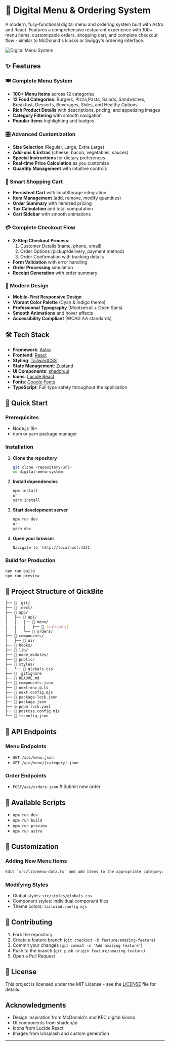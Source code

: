 # 🍔 Digital Menu & Ordering System

A modern, fully-functional digital menu and ordering system built with Astro and React. Features a comprehensive restaurant experience with 100+ menu items, customizable orders, shopping cart, and complete checkout flow - similar to McDonald's kiosks or Swiggy's ordering interface.

![Digital Menu System](https://images.unsplash.com/photo-1571091718767-18b5b1457add?w=800&h=400&fit=crop)

## ✨ Features

### 🍽️ Complete Menu System

- **100+ Menu Items** across 12 categories
- **12 Food Categories**: Burgers, Pizza,Pasta, Salads, Sandwiches, Breakfast, Desserts, Beverages, Sides, and Healthy Options
- **Rich Product Details** with descriptions, pricing, and appetizing images
- **Category Filtering** with smooth navigation
- **Popular Items** highlighting and badges

### 🎛️ Advanced Customization

- **Size Selection** (Regular, Large, Extra Large)
- **Add-ons & Extras** (cheese, bacon, vegetables, sauces)
- **Special Instructions** for dietary preferences
- **Real-time Price Calculation** as you customize
- **Quantity Management** with intuitive controls

### 🛒 Smart Shopping Cart

- **Persistent Cart** with localStorage integration
- **Item Management** (add, remove, modify quantities)
- **Order Summary** with itemized pricing
- **Tax Calculation** and total computation
- **Cart Sidebar** with smooth animations

### 💳 Complete Checkout Flow

- **3-Step Checkout Process**:
  1. Customer Details (name, phone, email)
  2. Order Options (pickup/delivery, payment method)
  3. Order Confirmation with tracking details
- **Form Validation** with error handling
- **Order Processing** simulation
- **Receipt Generation** with order summary

### 🎨 Modern Design

- **Mobile-First Responsive Design**
- **Vibrant Color Palette** (Cyan & Indigo theme)
- **Professional Typography** (Montserrat + Open Sans)
- **Smooth Animations** and hover effects
- **Accessibility Compliant** (WCAG AA standards)

## 🛠️ Tech Stack

- **Framework**: [Astro](https://astro.build/)
- **Frontend**: [React](https://reactjs.org/)
- **Styling**: [TailwindCSS](https://tailwindcss.com/)
- **State Management**: [Zustand](https://github.com/pmndrs/zustand)
- **UI Components**: [shadcn/ui](https://ui.shadcn.com/)
- **Icons**: [Lucide React](https://lucide.dev/)
- **Fonts**: [Google Fonts](https://fonts.google.com/)
- **TypeScript**: Full type safety throughout the application

## 🚀 Quick Start

### Prerequisites

- Node.js 18+
- npm or yarn package manager

### Installation

1. **Clone the repository**

   ```bash
   git clone <repository-url>
   cd digital-menu-system
   ```

2. **Install dependencies**

   ```bash
   npm install
   or
   yarn install
   ```

3. **Start development server**

   ```bash
   npm run dev
   or
   yarn dev
   ```

4. **Open your browser**

   ```bash
   Navigate to `http://localhost:4321`
   ```

### Build for Production

```bash
npm run build
npm run preview
```

## 📁 Project Structure of QickBite

```bash
├── 📁 .git/
├── 📁 .next/
├── 📁 app/
│   ├── 📁 api/
│   │   ├── 📁 menu/
│   │   │   ├── 📁 [category]
│   │   └── 📁 orders/
├── 📁 components/
│   ├── 📁 ui/
├── 📁 hooks/
├── 📁 lib/
├── 📁 node_modules/
├── 📁 public/
├── 📁 styles/
│   └── 🎨 globals.css
├── 🚫 .gitignore
├── 📖 README.md
├── 📄 components.json
├── 📄 next-env.d.ts
├── 📄 next.config.mjs
├── 📄 package-lock.json
├── 📄 package.json
├── ⚙️ pnpm-lock.yaml
├── 📄 postcss.config.mjs
└── 📄 tsconfig.json
```

## 🔌 API Endpoints

### Menu Endpoints

- `GET /api/menu.json`
- `GET /api/menu/[category].json`

### Order Endpoints

- `POST/api/orders.json` # Submit new order

## 🎯 Available Scripts

- `npm run dev`
- `npm run build`
- `npm run preview`
- `npm run astro`

## 🔧 Customization

### Adding New Menu Items

```bash
Edit `src/lib/menu-data.ts` and add items to the appropriate category:
```

### Modifying Styles

- Global styles: `src/styles/globals.css`
- Component styles: Individual component files
- Theme colors: `tailwind.config.mjs`

## 🤝 Contributing

1. Fork the repository
2. Create a feature branch (`git checkout -b feature/amazing-feature`)
3. Commit your changes (`git commit -m 'Add amazing feature'`)
4. Push to the branch (`git push origin feature/amazing-feature`)
5. Open a Pull Request

## 📝 License

This project is licensed under the MIT License - see the [LICENSE](LICENSE) file for details.

## Acknowledgments

- Design inspiration from McDonald's and KFC digital kiosks
- UI components from shadcn/ui
- Icons from Lucide React
- Images from Unsplash and custom generation

---
